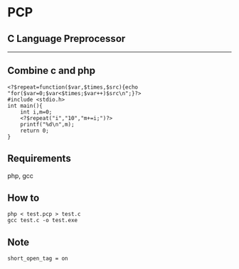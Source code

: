 # PCP
## C Language Preprocessor
---
## Combine c and php
```
<?$repeat=function($var,$times,$src){echo "for($var=0;$var<$times;$var++)$src\n";}?>
#include <stdio.h>
int main(){
    int i,m=0;
    <?$repeat("i","10","m+=i;")?>
    printf("%d\n",m);
    return 0;
}
```
## Requirements
php, gcc
## How to
```
php < test.pcp > test.c
gcc test.c -o test.exe
```
## Note
```
short_open_tag = on
```
